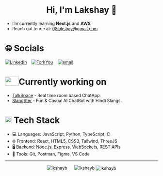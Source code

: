 <h1 align="center">Hi, I'm Lakshay 👋</h1>

- I’m currently learning **Next.js** and **AWS**
- Reach out to me at: [08lakshay@gmail.com](mailto:08lakshay@gmail.com)

# 🌐 Socials
[![LinkedIn](https://img.shields.io/badge/LinkedIn-%230077B5.svg?logo=linkedin&logoColor=white)](https://www.linkedin.com/in/lakshay-bhatia-22340a246) &nbsp;&nbsp; [![ForkYou](https://img.shields.io/badge/ForkYou-8A2BE2)](https://forkyou.dev/user/lkshayb) &nbsp;&nbsp;  [![email](https://img.shields.io/badge/Mail-D14836?logo=gmail&logoColor=white)](mailto:08lakshay@gmail.com)
# <img src = "https://media0.giphy.com/media/v1.Y2lkPTc5MGI3NjExN2x5a281YmFoNzIwemR1ZTdoYTRldDk4dnI0ZXRzcjBxNGl1MHd4ZCZlcD12MV9pbnRlcm5hbF9naWZfYnlfaWQmY3Q9Zw/L1R1tvI9svkIWwpVYr/giphy.gif" width="45px" height="30px" align="top"/>Currently working on
- [TalkSpace](https://talkspace-ivory.vercel.app/) - Real time room based ChatApp.
- [SlangSter](https://slangster.vercel.app/) - Fun & Casual AI ChatBot with Hindi Slangs.


#  <img src = "https://media2.giphy.com/media/QssGEmpkyEOhBCb7e1/giphy.gif?cid=ecf05e47a0n3gi1bfqntqmob8g9aid1oyj2wr3ds3mg700bl&rid=giphy.gif" width="22px" align="cenetr"/>  Tech Stack
- 💻 Languages: JavaScript, Python, TypeScript, C
- 🌐 Frontend: React, HTML5, CSS3, Tailwind, ThreeJS
- 🖥️ Backend: Node.js, Express, WebSockets, REST APIs
- 🔧 Tools: Git, Postman, Figma, VS Code
---
<p align="center">
  <img src="https://github-readme-stats.vercel.app/api/top-langs/?username=lkshayb&layout=donut&theme=radical" alt="lkshayb" />
  &nbsp;&nbsp;&nbsp;&nbsp;
  <img src="https://github-readme-stats.vercel.app/api?username=lkshayb&show_icons=true&theme=radical" alt="lkshayb" />
<img align="center" src="https://github-readme-streak-stats.herokuapp.com/?user=lkshayb&theme=radical" alt="lkshayb" />

</p>
